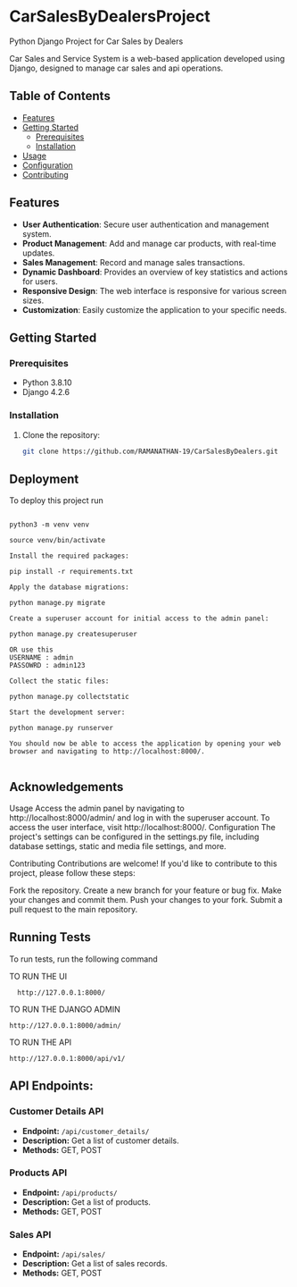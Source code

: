 # CarSalesByDealersProject
Python Django Project for Car Sales by Dealers

Car Sales and Service System is a web-based application developed using Django, designed to manage car sales and api operations.

## Table of Contents
- [Features](#features)
- [Getting Started](#getting-started)
  - [Prerequisites](#prerequisites)
  - [Installation](#installation)
- [Usage](#usage)
- [Configuration](#configuration)
- [Contributing](#contributing)

## Features

- **User Authentication**: Secure user authentication and management system.
- **Product Management**: Add and manage car products, with real-time updates.
- **Sales Management**: Record and manage sales transactions.
- **Dynamic Dashboard**: Provides an overview of key statistics and actions for users.
- **Responsive Design**: The web interface is responsive for various screen sizes.
- **Customization**: Easily customize the application to your specific needs.

## Getting Started

### Prerequisites

- Python 3.8.10
- Django 4.2.6

### Installation

1. Clone the repository:

   ```bash
   git clone https://github.com/RAMANATHAN-19/CarSalesByDealers.git


## Deployment

To deploy this project run

```Create a virtual environment (optional but recommended):

python3 -m venv venv

source venv/bin/activate

Install the required packages:

pip install -r requirements.txt

Apply the database migrations:

python manage.py migrate

Create a superuser account for initial access to the admin panel:

python manage.py createsuperuser

OR use this
USERNAME : admin
PASSOWRD : admin123

Collect the static files:

python manage.py collectstatic

Start the development server:

python manage.py runserver

You should now be able to access the application by opening your web browser and navigating to http://localhost:8000/.


```


## Acknowledgements

 Usage
Access the admin panel by navigating to http://localhost:8000/admin/ and log in with the superuser account.
To access the user interface, visit http://localhost:8000/.
Configuration
The project's settings can be configured in the settings.py file, including database settings, static and media file settings, and more.

Contributing
Contributions are welcome! If you'd like to contribute to this project, please follow these steps:

Fork the repository.
Create a new branch for your feature or bug fix.
Make your changes and commit them.
Push your changes to your fork.
Submit a pull request to the main repository.

## Running Tests

To run tests, run the following command

  TO RUN THE UI
```
  http://127.0.0.1:8000/
```

TO RUN THE DJANGO ADMIN
```
http://127.0.0.1:8000/admin/
```

  TO RUN THE API
```
http://127.0.0.1:8000/api/v1/
```
## API Endpoints:

### Customer Details API

- **Endpoint:** `/api/customer_details/`
- **Description:** Get a list of customer details.
- **Methods:** GET, POST

### Products API

- **Endpoint:** `/api/products/`
- **Description:** Get a list of products.
- **Methods:** GET, POST

### Sales API

- **Endpoint:** `/api/sales/`
- **Description:** Get a list of sales records.
- **Methods:** GET, POST

